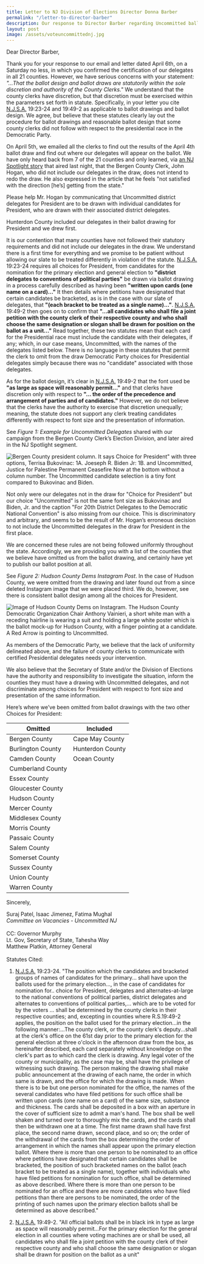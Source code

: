 ```yaml
---
title: Letter to NJ Division of Elections Director Donna Barber
permalink: "/letter-to-director-barber"
description: Our response to Director Barber regarding Uncommitted ballot placement 
layout: post
image: /assets/voteuncommittednj.jpg
---
```

Dear Director Barber,

Thank you for your response to our email and letter dated April 6th, on a
Saturday no less, in which you confirmed the certification of our delegates in
all 21 counties. However, we have serious concerns with your statement: *"...That
the ballot design and ballot draws are statutorily within the sole discretion
and authority of the County Clerks."* We understand that the county clerks have
discretion, but that discretion must be exercised within the parameters set
forth in statute. Specifically, in your letter you cite <u>N.J.S.A.</u> 19:23-24
and 19:49-2 as applicable to ballot drawings and ballot design. We agree, but
believe that these statutes clearly lay out the procedure for ballot drawings
and reasonable ballot design that some county clerks did not follow with respect
to the presidential race in the Democratic Party.

On April 5th, we emailed all the clerks to find out the results of the April 4th
ballot draw and find out where our delegates will appear on the ballot. We have
only heard back from 7 of the 21 counties and only learned, via [an NJ Spotlight
story](https://www.njspotlightnews.org/video/advocates-push-nj-democrats-to-vote-uncommitted-in-protest-of-gaza-war/)
that aired last night, that the Bergen County Clerk, John Hogan, who did not
include our delegates in the draw, does not intend to redo the draw. He also
expressed in the article that he feels "not satisfied with the direction [he’s]
getting from the state."

Please help Mr. Hogan by communicating that Uncommitted district delegates for
President are to be drawn with individual candidates for President, who are
drawn with their associated district delegates.

Hunterdon County included our delegates in their ballot drawing for President
and we drew first.

It is our contention that many counties have not followed their statutory
requirements and did not include our delegates in the draw. We understand there
is a first time for everything and we promise to be patient without allowing our
slate to be treated differently in violation of the statute. <u>N.J.S.A.</u>
19:23-24 requires all choices for President, from candidates for the nomination
for the primary election and general election to **"district delegates to
conventions of political parties"** be drawn via ballot drawing in a process
carefully described as having been **"written upon cards (one name on a
card)..."** It then details where petitions have designated that certain
candidates be bracketed, as is in the case with our slate of delegates, that
**"(each bracket to be treated as a single name)..."**. <u>N.J.S.A.</u> 19:49-2
then goes on to confirm that **"...all candidates who shall file a joint
petition with the county clerk of their respective county and who shall choose
the same designation or slogan shall be drawn for position on the ballot as a
unit..."** Read together, these two statutes mean that each card for the
Presidential race must include the candidate with their delegates, if any;
which, in our case means, Uncommitted, with the names of the delegates listed
below. There is no language in these statutes that permit the clerk to omit from
the draw Democratic Party choices for Presidential delegates simply because
there was no "candidate" associated with those delegates.

As for the ballot design, it’s clear in <u>N.J.S.A.</u> 19:49-2 that the font
used be **"as large as space will reasonably permit..."** and that clerks have
discretion only with respect to **"... the order of the precedence and
arrangement of parties and of candidates."** However, we do not believe that the
clerks have the authority to exercise that discretion unequally; meaning, the
statute does not support any clerk treating candidates differently with respect
to font size and the presentation of information.

See *Figure 1: Example for Uncommitted Delegates* shared with our campaign from
the Bergen County Clerk’s Election Division, and later aired in the NJ Spotlight
segment.

![Bergen County president column. It says Choice for President" with three
options, Terrisa Bukovinac: 1A. Joeseph R. Biden Jr: 1B. and Uncommitted,
Justice for Palestine Permanent Ceasefire Now at the bottom without a column
number. The Uncommitted candidate selection is a tiny font compared to Bukovinac
and Biden.](./assets/bergenballot.jpeg)

Not only were our delegates not in the draw for "Choice for President" but our
choice "Uncommitted" is not the same font size as Bukovinac and Biden, Jr. and
the caption "For 20th District Delegates to the Democratic National Convention"
is also missing from our choice. This is discriminatory and arbitrary, and seems
to be the result of Mr. Hogan’s erroneous decision to not include the
Uncommitted delegates in the draw for President in the first place.

We are concerned these rules are not being followed uniformly throughout the
state. Accordingly, we are providing you with a list of the counties that we
believe have omitted us from the ballot drawing, and certainly have yet to
publish our ballot position at all.

See *Figure 2: Hudson County Dems Instagram Post*. In the case of Hudson County,
we were omitted from the drawing and later found out from a since deleted
Instagram image that we were placed third. We do, however, see there is
consistent ballot design among all the choices for President.

![Image of Hudson County Dems on Instagram. The Hudson County Democratic
Organization Chair Anthony Vainieri, a short white man with a receding hairline
is wearing a suit and holding a large white poster which is the ballot mock-up
for Hudson County, with a finger pointing at a candidate. A Red Arrow is
pointing to Uncommitted.](./assets/hudsonballot.jpeg)

As members of the Democratic Party, we believe that the lack of uniformity
delineated above, and the failure of county clerks to communicate with certified
Presidential delegates needs your intervention.

We also believe that the Secretary of State and/or the Division of Elections
have the authority and responsibility to investigate the situation, inform the
counties they must have a drawing with Uncommitted delegates, and not
discriminate among choices for President with respect to font size and
presentation of the same information.

Here’s where we’ve been omitted from ballot drawings with the two other Choices for President:

| Omitted | Included | 
|---------|----------|
| Bergen County | Cape May County |
| Burlington County | Hunterdon County | 
| Camden County | Ocean County |
| Cumberland County ||
| Essex County ||
| Gloucester County ||
| Hudson County ||
| Mercer County || 
| Middlesex County || 
| Morris County || 
| Passaic County || 
| Salem County || 
| Somerset County || 
| Sussex County || 
| Union County || 
| Warren County || 

Sincerely,

Suraj Patel, Isaac Jimenez, Fatima Mughal
<br>
*Committee on Vacancies - Uncommitted NJ*
<br>
<br>
CC: Governor Murphy
<br>
Lt. Gov, Secretary of State, Tahesha Way
<br>
Matthew Platkin, Attorney General
<br>
<br>
Statutes Cited:
1. <u>N.J.S.A.</u> 19:23-24. "The position which the candidates and bracketed groups of
names of candidates for the primary... shall have upon the ballots used for the
primary election..., in the case of candidates for nomination for.. choice for
President, delegates and alternates-at-large to the national conventions of
political parties, district delegates and alternates to conventions of political
parties,... which are to be voted for by the voters ... shall be determined by
the county clerks in their respective counties; and, excepting in counties where
R.S.19:49-2 applies, the position on the ballot used for the primary
election...in the following manner:...The county clerk, or the county clerk's
deputy...shall at the clerk's office on the 61st day prior to the primary
election for the general election at three o'clock in the afternoon draw from
the box, as hereinafter described, each card separately without knowledge on the
clerk's part as to which card the clerk is drawing. Any legal voter of the
county or municipality, as the case may be, shall have the privilege of
witnessing such drawing. The person making the drawing shall make public
announcement at the drawing of each name, the order in which same is drawn, and
the office for which the drawing is made. When there is to be but one person
nominated for the office, the names of the several candidates who have filed
petitions for such office shall be written upon cards (one name on a card) of
the same size, substance and thickness. The cards shall be deposited in a box
with an aperture in the cover of sufficient size to admit a man's hand. The box
shall be well shaken and turned over to thoroughly mix the cards, and the cards
shall then be withdrawn one at a time. The first name drawn shall have first
place, the second name drawn, second place, and so on; the order of the
withdrawal of the cards from the box determining the order of arrangement in
which the names shall appear upon the primary election ballot. Where there is
more than one person to be nominated to an office where petitions have
designated that certain candidates shall be bracketed, the position of such
bracketed names on the ballot (each bracket to be treated as a single name),
together with individuals who have filed petitions for nomination for such
office, shall be determined as above described. Where there is more than one
person to be nominated for an office and there are more candidates who have
filed petitions than there are persons to be nominated, the order of the
printing of such names upon the primary election ballots shall be determined as
above described."

2. <u>N.J.S.A.</u> 19:49-2. "All official ballots shall be in black ink in type as
large as space will reasonably permit...For the primary election for the general
election in all counties where voting machines are or shall be used, all
candidates who shall file a joint petition with the county clerk of their
respective county and who shall choose the same designation or slogan shall be
drawn for position on the ballot as a unit"
